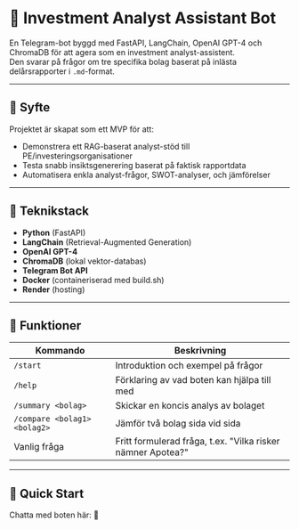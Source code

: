 # 🧠 Investment Analyst Assistant Bot

En Telegram-bot byggd med FastAPI, LangChain, OpenAI GPT-4 och ChromaDB för att agera som en investment analyst-assistent.  
Den svarar på frågor om tre specifika bolag baserat på inlästa delårsrapporter i `.md`-format.

---

## 💼 Syfte

Projektet är skapat som ett MVP för att:
- Demonstrera ett RAG-baserat analyst-stöd till PE/investeringsorganisationer
- Testa snabb insiktsgenerering baserat på faktisk rapportdata
- Automatisera enkla analyst-frågor, SWOT-analyser, och jämförelser

---

## 🧱 Teknikstack

- **Python** (FastAPI)
- **LangChain** (Retrieval-Augmented Generation)
- **OpenAI GPT-4**
- **ChromaDB** (lokal vektor-databas)
- **Telegram Bot API**
- **Docker** (containeriserad med build.sh)
- **Render** (hosting)

---

## 🧠 Funktioner

| Kommando | Beskrivning |
|----------|-------------|
| `/start` | Introduktion och exempel på frågor |
| `/help` | Förklaring av vad boten kan hjälpa till med |
| `/summary <bolag>` | Skickar en koncis analys av bolaget |
| `/compare <bolag1> <bolag2>` | Jämför två bolag sida vid sida |
| Vanlig fråga | Fritt formulerad fråga, t.ex. "Vilka risker nämner Apotea?" |

---

## 🚀 Quick Start
Chatta med boten här: 🔗 